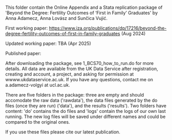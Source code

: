 This folder contain the Online Appendix and a Stata replication package of 'Beyond the Degree: Fertility Outcomes of ‘First in Family’ Graduates' by Anna Adamecz, Anna Lovász and Sunčica Vujić.

First working paper: https://www.iza.org/publications/dp/17216/beyond-the-degree-fertility-outcomes-of-first-in-family-graduates (Aug 2024)

Updated working paper:   TBA      (Apr 2025)

Published paper: 


After downloading the package, see 1_BCS70_how_to_run.do for more details. All data are available from the UK Data Service after registration, creating and account, a project, 
and asking for permission at wwww.ukdataservice.ac.uk. If you have any questions, contact me on a.adamecz-volgyi at ucl.ac.uk.

There are five folders in the package: three are empty and should accomodate the raw data ('rawdata'), the data files generated by the do files (once they are run) ('data'), 
and the results ('results'). Two folders have content: 'do' contains the do files and 'logs' contain the logs of our own last running. The new log files will be saved under different names and could be compared to the original ones.

If you use these files please cite our latest publication.
